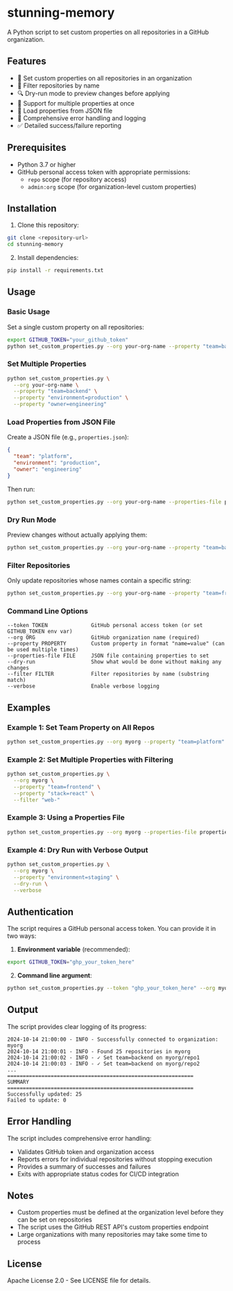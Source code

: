 # stunning-memory

A Python script to set custom properties on all repositories in a GitHub organization.

## Features

- 🔄 Set custom properties on all repositories in an organization
- 🎯 Filter repositories by name
- 🔍 Dry-run mode to preview changes before applying
- 📝 Support for multiple properties at once
- 📄 Load properties from JSON file
- 🚨 Comprehensive error handling and logging
- ✅ Detailed success/failure reporting

## Prerequisites

- Python 3.7 or higher
- GitHub personal access token with appropriate permissions:
  - `repo` scope (for repository access)
  - `admin:org` scope (for organization-level custom properties)

## Installation

1. Clone this repository:
```bash
git clone <repository-url>
cd stunning-memory
```

2. Install dependencies:
```bash
pip install -r requirements.txt
```

## Usage

### Basic Usage

Set a single custom property on all repositories:
```bash
export GITHUB_TOKEN="your_github_token"
python set_custom_properties.py --org your-org-name --property "team=backend"
```

### Set Multiple Properties

```bash
python set_custom_properties.py \
  --org your-org-name \
  --property "team=backend" \
  --property "environment=production" \
  --property "owner=engineering"
```

### Load Properties from JSON File

Create a JSON file (e.g., `properties.json`):
```json
{
  "team": "platform",
  "environment": "production",
  "owner": "engineering"
}
```

Then run:
```bash
python set_custom_properties.py --org your-org-name --properties-file properties.json
```

### Dry Run Mode

Preview changes without actually applying them:
```bash
python set_custom_properties.py --org your-org-name --property "team=backend" --dry-run
```

### Filter Repositories

Only update repositories whose names contain a specific string:
```bash
python set_custom_properties.py --org your-org-name --property "team=frontend" --filter "frontend"
```

### Command Line Options

```
--token TOKEN              GitHub personal access token (or set GITHUB_TOKEN env var)
--org ORG                  GitHub organization name (required)
--property PROPERTY        Custom property in format "name=value" (can be used multiple times)
--properties-file FILE     JSON file containing properties to set
--dry-run                  Show what would be done without making any changes
--filter FILTER            Filter repositories by name (substring match)
--verbose                  Enable verbose logging
```

## Examples

### Example 1: Set Team Property on All Repos

```bash
python set_custom_properties.py --org myorg --property "team=platform"
```

### Example 2: Set Multiple Properties with Filtering

```bash
python set_custom_properties.py \
  --org myorg \
  --property "team=frontend" \
  --property "stack=react" \
  --filter "web-"
```

### Example 3: Using a Properties File

```bash
python set_custom_properties.py --org myorg --properties-file properties_example.json
```

### Example 4: Dry Run with Verbose Output

```bash
python set_custom_properties.py \
  --org myorg \
  --property "environment=staging" \
  --dry-run \
  --verbose
```

## Authentication

The script requires a GitHub personal access token. You can provide it in two ways:

1. **Environment variable** (recommended):
```bash
export GITHUB_TOKEN="ghp_your_token_here"
```

2. **Command line argument**:
```bash
python set_custom_properties.py --token "ghp_your_token_here" --org myorg --property "team=backend"
```

## Output

The script provides clear logging of its progress:

```
2024-10-14 21:00:00 - INFO - Successfully connected to organization: myorg
2024-10-14 21:00:01 - INFO - Found 25 repositories in myorg
2024-10-14 21:00:02 - INFO - ✓ Set team=backend on myorg/repo1
2024-10-14 21:00:03 - INFO - ✓ Set team=backend on myorg/repo2
...
============================================================
SUMMARY
============================================================
Successfully updated: 25
Failed to update: 0
```

## Error Handling

The script includes comprehensive error handling:
- Validates GitHub token and organization access
- Reports errors for individual repositories without stopping execution
- Provides a summary of successes and failures
- Exits with appropriate status codes for CI/CD integration

## Notes

- Custom properties must be defined at the organization level before they can be set on repositories
- The script uses the GitHub REST API's custom properties endpoint
- Large organizations with many repositories may take some time to process

## License

Apache License 2.0 - See LICENSE file for details.